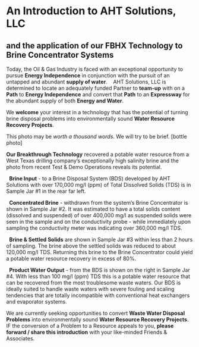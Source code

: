 # An Introduction to AHT Solutions, LLC  

## and the application of our FBHX Technology to Brine Concentrator Systems 

Today, the Oil & Gas Industry is faced with an exceptional opportunity to pursue **Energy Independence** in conjunction with the pursuit of an untapped and abundant **supply of water**.    AHT Solutions, LLC is determined to locate an adequately funded Partner to **team-up** with on a **Path** to **Energy Independence** and convert that **Path** to an **Expressway** for the abundant supply of both **Energy and Water**.

We **welcome** your interest in a technology that has the potential of turning brine disposal problems into environmentally sound **Water Resource Recovery Projects**.  


This photo may be _worth a thousand words_.  We will try to be brief.
[bottle photo]

**Our Breakthrough Technology** recovered a potable water resource from a West Texas drilling company’s exceptionally high salinity brine and the photo from recent Test & Demo Operations reveals its potential.  

 
**Brine Input** - to a Brine Disposal System (BDS) developed by AHT Solutions with over 170,000 mg/l (ppm) of Total Dissolved Solids (TDS) is in Sample Jar #1 in the rear far left.  

 
**Concentrated Brine** - withdrawn from the system’s Brine Concentrator is shown in Sample Jar #2. It was estimated to have a total solids content (dissolved and suspended) of over 400,000 mg/l as suspended solids were seen in the sample and on the conductivity probe - while immediately upon sampling the conductivity meter was indicating over 360,000 mg/l TDS.  

 
**Brine & Settled Solids** are shown in Sample Jar #3 within less than 2 hours of sampling. The brine above the settled solids was reduced to about 120,000 mg/l TDS. Returning this brine to the Brine Concentrator could yield a potable water resource recovery in excess of 80%.  

 
**Product Water Output** - from the BDS is shown on the right in Sample Jar #4. With less than 100 mg/l (ppm) TDS this is a potable water resource that can be recovered from the most troublesome waste waters. Our BDS is ideally suited to handle waste waters with severe fouling and scaling tendencies that are totally incompatible with conventional heat exchangers and evaporator systems.  


We are currently seeking opportunities to convert **Waste Water Disposal Problems** into environmentally sound **Water Resource Recovery Projects**.  IF the conversion of a Problem to a Resource appeals to you, **please forward / share this introduction** with your like-minded Friends & Associates.